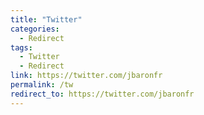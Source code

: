 ```yaml
---
title: "Twitter"
categories:
  - Redirect
tags:
  - Twitter
  - Redirect
link: https://twitter.com/jbaronfr
permalink: /tw
redirect_to: https://twitter.com/jbaronfr
---
```


